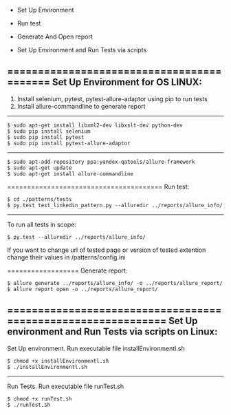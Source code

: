
* Set Up Environment

* Run test

* Generate And Open report

* Set Up Environment and Run Tests via scripts

==========================================
Set Up Environment for OS LINUX:
------------------------------------------

1. Install selenium, pytest, pytest-allure-adaptor using pip to run tests
2. Install allure-commandline to generate report 


------------------------------------------

    $ sudo apt-get install libxml2-dev libxslt-dev python-dev
    $ sudo pip install selenium
    $ sudo pip install pytest
    $ sudo pip install pytest-allure-adaptor
    
---------------------------------------------

    $ sudo apt-add-repository ppa:yandex-qatools/allure-framework
    $ sudo apt-get update 
    $ sudo apt-get install allure-commandline

=======================================
Run test:

    $ cd ./patterns/tests
    $ py.test test_linkedin_pattern.py --alluredir ../reports/allure_info/
-----------------------
To run all tests in scope:

    $ py.test --alluredir ../reports/allure_info/
If you want to change url of tested page or version of tested extention change their values in /patterns/config.ini

==================
Generate report:

    $ allure generate ../reports/allure_info/ -o ../reports/allure_report/
    $ allure report open -o ../reports/allure_report/


=============================================================
Set Up environment and Run Tests via scripts on Linux:
-----------------------------------------------------------
Set Up environment. 
Run executable file installEnvironmentl.sh 

    $ chmod +x installEnvironmentl.sh
    $ ./installEnvironmentl.sh

----------------------------------------------------------
Run Tests. Run executable file runTest.sh

    $ chmod +x runTest.sh
    $ ./runTest.sh


